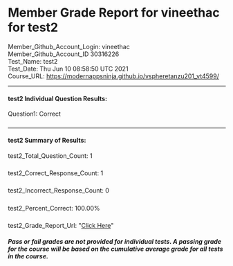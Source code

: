 # Member Grade Report for vineethac for test2  
   
Member_Github_Account_Login: vineethac  
Member_Github_Account_ID 30316226  
Test_Name: test2  
Test_Date: Thu Jun 10 08:58:50 UTC 2021  
Course_URL: https://modernappsninja.github.io/vspheretanzu201_vt4599/  
   
---  
#### test2 Individual Question Results:  
Question1: Correct  
#####  
---  
#### test2 Summary of Results:  
test2_Total_Question_Count: 1  
#####  
test2_Correct_Response_Count: 1  
#####  
test2_Incorrect_Response_Count: 0  
#####  
test2_Percent_Correct: 100.00%  
#####  
test2_Grade_Report_Url: "[Click Here](https://github.com/modernappsninjas/vineethac/blob/main/static/userdata/courses/vspheretanzu201_vt4599/grade_report.pr255.test2.md)"
##### Pass or fail grades are not provided for individual tests. A passing grade for the course will be based on the cumulative average grade for all tests in the course.  
